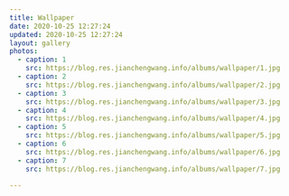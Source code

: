 ```yaml
---
title: Wallpaper
date: 2020-10-25 12:27:24
updated: 2020-10-25 12:27:24
layout: gallery
photos:
  - caption: 1
    src: https://blog.res.jianchengwang.info/albums/wallpaper/1.jpg
  - caption: 2
    src: https://blog.res.jianchengwang.info/albums/wallpaper/2.jpg
  - caption: 3
    src: https://blog.res.jianchengwang.info/albums/wallpaper/3.jpg
  - caption: 4
    src: https://blog.res.jianchengwang.info/albums/wallpaper/4.jpg
  - caption: 5
    src: https://blog.res.jianchengwang.info/albums/wallpaper/5.jpg
  - caption: 6
    src: https://blog.res.jianchengwang.info/albums/wallpaper/6.jpg
  - caption: 7
    src: https://blog.res.jianchengwang.info/albums/wallpaper/7.jpg

---
```

